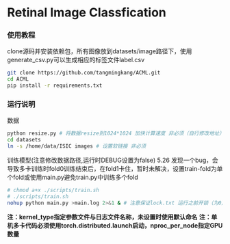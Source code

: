 # Retinal Image Classfication
### 使用教程
clone源码并安装依赖包，所有图像放到datasets/image路径下，使用generate_csv.py可以生成相应的标签文件label.csv
```bash
git clone https://github.com/tangmingkang/ACML.git
cd ACML
pip install -r requirements.txt
```
### 运行说明
数据
```bash
python resize.py # 将数据resize到1024*1024 加快计算速度 非必须（自行修改地址）
cd datasets
ln -s /home/data/ISIC images # 设置软链接 非必须
```
训练模型(注意修改数据路径,运行时DEBUG设置为false)
5.26 发现一个bug，会导致多卡训练时fold0训练结束后，在fold1卡住，暂时未解决，设置train-fold为单个fold或使用main.py避免train.py中训练多个fold
```bash
# chmod a+x ./scripts/train.sh
# ./scripts/train.sh
nohup python main.py >main.log 2>&1 & # 注意保证lock.txt 运行之前开锁（为0）
```
**注：kernel_type指定参数文件与日志文件名称，未设置时使用默认命名**
**注：单机多卡代码必须使用torch.distributed.launch启动，nproc_per_node指定GPU数量**
